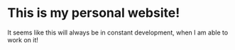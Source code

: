 # This is my personal website!
It seems like this will always be in constant development, when I am able to work on it!
